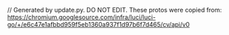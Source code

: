 // Generated by update.py. DO NOT EDIT.
These protos were copied from:
https://chromium.googlesource.com/infra/luci/luci-go/+/e6c47e1afbbd959f5eb1360a937f1d97b6f7d465/cv/api/v0
